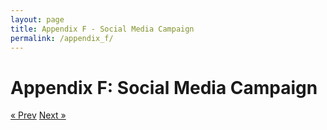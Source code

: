```yaml
---
layout: page
title: Appendix F - Social Media Campaign
permalink: /appendix_f/
---
```


# Appendix F: Social Media Campaign


<!-- Pagination -->
<div class="pagination">
  <a class="pagination-item older" href="{{ site.baseurl }}/appendix_d">&laquo; Prev</a>
  <a class="pagination-item newer" href="{{ site.baseurl }}/index">Next &raquo;</a>
</div>
